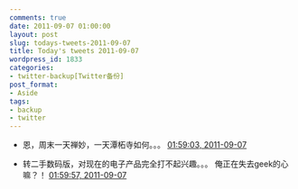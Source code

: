 ```yaml
---
comments: true
date: 2011-09-07 01:00:00
layout: post
slug: todays-tweets-2011-09-07
title: Today's tweets 2011-09-07
wordpress_id: 1833
categories:
- twitter-backup[Twitter备份]
post_format:
- Aside
tags:
- backup
- twitter
---
```





  * 恩，周末一天禅妙，一天潭柘寺如何。。。 [01:59:03, 2011-09-07](http://twitter.com/gfrog/statuses/111136341982588928)





  * 转二手数码版，对现在的电子产品完全打不起兴趣。。。 俺正在失去geek的心嘛？！ [01:59:57, 2011-09-07](http://twitter.com/gfrog/statuses/111136570895122433)




